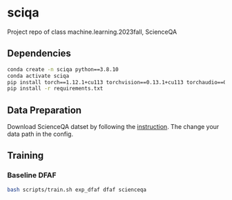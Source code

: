 # sciqa
Project repo of class machine.learning.2023fall, ScienceQA

## Dependencies
```bash
conda create -n sciqa python==3.8.10
conda activate sciqa
pip install torch==1.12.1+cu113 torchvision==0.13.1+cu113 torchaudio==0.12.1 --extra-index-url https://download.pytorch.org/whl/cu113
pip install -r requirements.txt
```

## Data Preparation
Download ScienceQA datset by following the [instruction](https://scienceqa.github.io/#dataset). The change your data path in the config.

## Training
### Baseline DFAF
```bash
bash scripts/train.sh exp_dfaf dfaf scienceqa  
```

